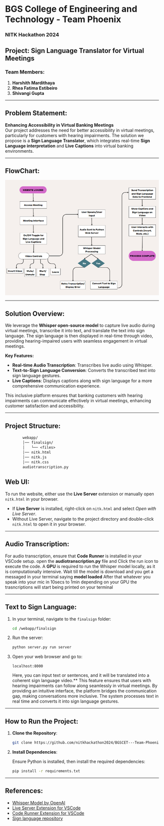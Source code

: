 # BGS College of Engineering and Technology - Team Phoenix  
### NITK Hackathon 2024  

## Project: Sign Language Translator for Virtual Meetings

### Team Members:
1. **Harshith Mardithaya**  
2. **Rhea Fatima Estibeiro**  
3. **Shivangi Gupta**  

---

## Problem Statement:
**Enhancing Accessibility in Virtual Banking Meetings**  
Our project addresses the need for better accessibility in virtual meetings, particularly for customers with hearing impairments. The solution we propose is a **Sign Language Translator**, which integrates real-time **Sign Language interpretation** and **Live Captions** into virtual banking environments.

---

## FlowChart:
![NITK-Hackton](https://github.com/nitkhackathon2024/BGSCET-Team-Phoneix/blob/main/artifacts/flowchart.jpeg)

---

## Solution Overview:
We leverage the **Whisper open-source model** to capture live audio during virtual meetings, transcribe it into text, and translate the text into sign language. The sign language is then displayed in real-time through video, providing hearing-impaired users with seamless engagement in virtual meetings.

**Key Features:**
- **Real-time Audio Transcription**: Transcribes live audio using Whisper.
- **Text-to-Sign Language Conversion**: Converts the transcribed text into sign language gestures.
- **Live Captions**: Displays captions along with sign language for a more comprehensive communication experience.

This inclusive platform ensures that banking customers with hearing impairments can communicate effectively in virtual meetings, enhancing customer satisfaction and accessibility.

---

## Project Structure:

```plaintext
        webapp/
        │── finalsign/
        │   └── <files>
        │── nitk.html
        │── nitk.js
        │── nitk.css
        audiotranscription.py
```

## Web UI:

To run the website, either use the **Live Server** extension or manually open `nitk.html` in your browser.

- If **Live Server** is installed, right-click on `nitk.html` and select _Open with Live Server_.
- Without Live Server, navigate to the project directory and double-click `nitk.html` to open it in your browser.

---

## Audio Transcription:

For audio transcription, ensure that **Code Runner** is installed in your VSCode setup.
open the **audiotranscription.py** file and Click the run icon to execute the code. A **GPU** is required to run the Whisper model locally, as it is computationally intensive. Wait till the model is download and you get a messaged in your terminal saying **model loaded** After that whatever you speak into your mic in 10secs to 1min depending on your GPU the trasncriptions will start being printed on your terminal

---

## Text to Sign Language:

1. In your terminal, navigate to the `finalsign` folder:

    ```bash
    cd /webapp/finalsign
    ```

2. Run the server:

    ```bash
    python server.py run server
    ```

3. Open your web browser and go to:

    ```plaintext
    localhost:8000
    ```

   Here, you can input text or sentences, and it will be translated into a coherent sign language video.**
   This feature ensures that users with hearing impairments can follow along seamlessly in virtual meetings. By providing an intuitive interface, the platform bridges the communication gap, making conversations more inclusive.
   The system processes text in real time and converts it into sign language gestures.

---

## How to Run the Project:

1. **Clone the Repository**:

    ```bash
    git clone https://github.com/nitkhackathon2024/BGSCET---Team-Phoenix.git
    ```

2. **Install Dependencies**:

    Ensure Python is installed, then install the required dependencies:

    ```bash
    pip install -r requirements.txt
    ```

---

## References:

- [Whisper Model by OpenAI](https://github.com/openai/whisper)
- [Live Server Extension for VSCode](https://marketplace.visualstudio.com/items?itemName=ritwickdey.LiveServer)
- [Code Runner Extension for VSCode](https://marketplace.visualstudio.com/items?itemName=formulahendry.code-runner)
- [Sign language repository](https://bslsignbank.ucl.ac.uk/)
